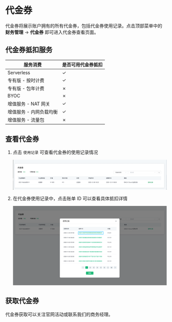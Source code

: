 # 代金券

代金券将展示账户拥有的所有代金券，包括代金券使用记录。点击顶部菜单中的 **财务管理** -> **代金券** 即可进入代金券查看页面。

## 代金券抵扣服务

| **服务消费**        | **是否可用代金券抵扣** |
| --------------- | -------------------- |
| Serverless |  ✓   |
| 专有版 - 按时计费 | ✓     | 
| 专有版 - 包年计费 | ✗     |
| BYOC | ✗     | 
| 增值服务 - NAT 网关 |   ✓   | 
| 增值服务 - 内网负载均衡 |   ✓   | 
| 增值服务 - 流量包 |   ✗   | 


## 查看代金券

1. 点击 `使用记录` 可查看代金券的使用记录情况

   ![credits](./_assets/credits.png)

2. 在代金券使用记录中，点击账单 ID 可以查看具体抵扣详情

   ![credits-usage](./_assets/credits-usage.png)


## 获取代金券

代金券获取可以关注官网活动或联系我们的商务经理。

